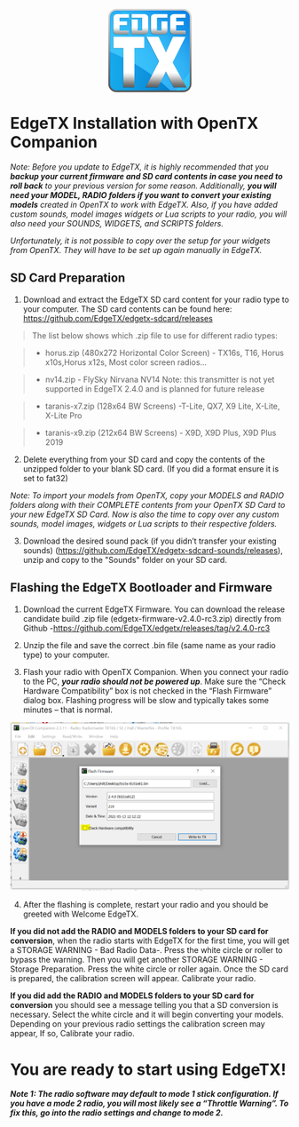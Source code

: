 <p align="center">
<a href="url"><img src="https://github.com/EdgeTX/edgetx.github.io/blob/master/images/edgetx-v2.png" align="center" height="150" width="150" ></a>

# EdgeTX Installation with OpenTX Companion

_Note: Before you update to EdgeTX, it is highly recommended that you **backup your current firmware and SD card contents in case you need to roll back** to your previous version for some reason. Additionally, **you will need your MODEL, RADIO folders if you want to convert your existing models** created in OpenTX to work with EdgeTX. Also, if you have added custom sounds, model images widgets or Lua scripts to your radio, you will also need your SOUNDS, WIDGETS, and SCRIPTS folders._

_Unfortunately, it is not possible to copy over the setup for your widgets from OpenTX. They will have to be set up again manually in EdgeTX._

## SD Card Preparation
1. Download and extract the EdgeTX SD card content for your radio type to your computer. The SD card contents can be found here: https://github.com/EdgeTX/edgetx-sdcard/releases

> The list below shows which .zip file to use for different radio types:

> * horus.zip (480x272 Horizontal Color Screen) - TX16s, T16, Horus x10s,Horus x12s, Most color screen radios...

> * nv14.zip - FlySky Nirvana NV14 Note: this transmitter is not yet supported in EdgeTX 2.4.0 and is planned for future release 

> * taranis-x7.zip (128x64 BW Screens) -T-Lite, QX7, X9 Lite, X-Lite, X-Lite Pro

> * taranis-x9.zip (212x64 BW Screens) - X9D, X9D Plus, X9D Plus 2019

2. Delete everything from your SD card and copy the contents of the unzipped folder to your blank SD card.  (If you did a format ensure it is set to fat32)

_Note: To import your models from OpenTX, copy your MODELS and RADIO folders along with their COMPLETE contents from your OpenTX SD Card to your new EdgeTX SD Card. Now is also the time to copy over any custom sounds, model images, widgets or Lua scripts to their respective folders._

3. Download the desired sound pack (if you didn’t transfer your existing sounds) (https://github.com/EdgeTX/edgetx-sdcard-sounds/releases), unzip and copy to the "Sounds" folder on your SD card.


## Flashing the EdgeTX Bootloader and Firmware

1. Download the current EdgeTX Firmware. You can download the release candidate build .zip file (edgetx-firmware-v2.4.0-rc3.zip) directly from Github -https://github.com/EdgeTX/edgetx/releases/tag/v2.4.0-rc3

2. Unzip the file and save the correct .bin file (same name as your radio type) to your computer.

3. Flash your radio with OpenTX Companion. When you connect your radio to the PC, **_your radio should not be powered up_**. Make sure the “Check Hardware Compatibility” box is not checked in the “Flash Firmware” dialog box. Flashing progress will be slow and typically takes some minutes – that is normal.
 
![](https://github.com/EdgeTX/edgetx.github.io/blob/master/images/Picture3.png)

4. After the flashing is complete, restart your radio and you should be greeted with Welcome EdgeTX. 

**If you did not add the RADIO and MODELS folders to your SD card for conversion**, when the radio starts with EdgeTX for the first time, you will get a STORAGE WARNING - Bad Radio Data-. Press the white circle or roller to bypass the warning. Then you will get another STORAGE WARNING - Storage Preparation. Press the white circle or roller again. Once the SD card is prepared, the calibration screen will appear. Calibrate your radio.

**If you did add the RADIO and MODELS folders to your SD card for conversion** you should see a message telling you that a SD conversion is necessary. Select the white circle and it will begin converting your models. Depending on your previous radio settings the calibration screen may appear, If so, Calibrate your radio.

# You are ready to start using EdgeTX!

_**Note 1: The radio software may default to mode 1 stick configuration. If you have a mode 2 radio, you will most likely see a “Throttle Warning”. To fix this, go into the radio settings and change to mode 2.**_

